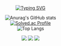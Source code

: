 <div align="center">
<a href="https://git.io/typing-svg"><img src="https://readme-typing-svg.demolab.com?font=Fira+Code&weight=600&duration=4000&pause=1000&color=164C64&center=true&vCenter=true&random=false&width=435&lines=Welcome+to+Yeonju's+Github" alt="Typing SVG" /></a>


![Anurag's GitHub stats](https://github-readme-stats.vercel.app/api?username=yeoeoeonju&show_icons=true&theme=graywhite) 
</br>
[![Solved.ac Profile](http://mazassumnida.wtf/api/generate_badge?boj=lh44)](https://solved.ac/lh44)
</br>
![Top Langs](https://github-readme-stats.vercel.app/api/top-langs/?username=anuraghazra&layout=compact)


<img src="https://img.shields.io/badge/Python-3776AB?style=flat&logo=Python&logoColor=white"/> <img src="https://img.shields.io/badge/Tableau-E97627?style=flat&logo=Tableau&logoColor=white"/> <img src="https://img.shields.io/badge/R-276DC3?style=flat&logo=R&logoColor=white"/>

</div>
